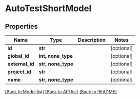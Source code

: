 # AutoTestShortModel


## Properties
Name | Type | Description | Notes
------------ | ------------- | ------------- | -------------
**id** | **str** |  | [optional] 
**global_id** | **int, none_type** |  | [optional] 
**external_id** | **str, none_type** |  | [optional] 
**project_id** | **str** |  | [optional] 
**name** | **str, none_type** |  | [optional] 

[[Back to Model list]](../README.md#documentation-for-models) [[Back to API list]](../README.md#documentation-for-api-endpoints) [[Back to README]](../README.md)


